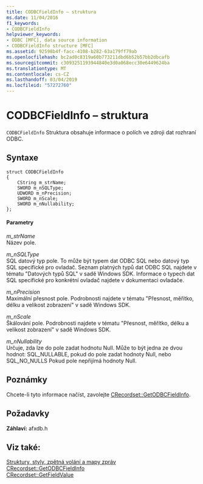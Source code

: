 ```yaml
---
title: CODBCFieldInfo – struktura
ms.date: 11/04/2016
f1_keywords:
- CODBCFieldInfo
helpviewer_keywords:
- ODBC [MFC], data source information
- CODBCFieldInfo structure [MFC]
ms.assetid: 92598b4f-facc-4108-b282-63a179ff79ab
ms.openlocfilehash: bc2ad0c8319a60b773211dbd6b52b57bb2dbcafb
ms.sourcegitcommit: c3093251193944840e3d0a068ecc30e6449624ba
ms.translationtype: MT
ms.contentlocale: cs-CZ
ms.lasthandoff: 03/04/2019
ms.locfileid: "57272760"
---
```

# <a name="codbcfieldinfo-structure"></a>CODBCFieldInfo – struktura

`CODBCFieldInfo` Struktura obsahuje informace o polích ve zdroji dat rozhraní ODBC.

## <a name="syntax"></a>Syntaxe

```
struct CODBCFieldInfo
{
    CString m_strName;
    SWORD m_nSQLType;
    UDWORD m_nPrecision;
    SWORD m_nScale;
    SWORD m_nNullability;
};
```

#### <a name="parameters"></a>Parametry

*m_strName*<br/>
Název pole.

*m_nSQLType*<br/>
SQL datový typ pole. To může být typem dat ODBC SQL nebo datový typ SQL specifické pro ovladač. Seznam platných typů dat ODBC SQL najdete v tématu "Datových typů SQL" v sadě Windows SDK. Informace o typech dat SQL specifické pro konkrétní ovladač najdete v dokumentaci ovladače.

*m_nPrecision*<br/>
Maximální přesnost pole. Podrobnosti najdete v tématu "Přesnost, měřítko, délku a velikost zobrazení" v sadě Windows SDK.

*m_nScale*<br/>
Škálování pole. Podrobnosti najdete v tématu "Přesnost, měřítko, délku a velikost zobrazení" v sadě Windows SDK.

*m_nNullability*<br/>
Určuje, zda lze do pole zadat hodnotu Null. Může to být jedna ze dvou hodnot: SQL_NULLABLE, pokud do pole zadat hodnoty Null, nebo SQL_NO_NULLS Pokud pole nepřijímá hodnoty Null.

## <a name="remarks"></a>Poznámky

Chcete-li tyto informace načíst, zavolejte [CRecordset::GetODBCFieldInfo](../../mfc/reference/crecordset-class.md#getodbcfieldinfo).

## <a name="requirements"></a>Požadavky

**Záhlaví:** afxdb.h

## <a name="see-also"></a>Viz také:

[Struktury, styly, zpětná volání a mapy zpráv](../../mfc/reference/structures-styles-callbacks-and-message-maps.md)<br/>
[CRecordset::GetODBCFieldInfo](../../mfc/reference/crecordset-class.md#getodbcfieldinfo)<br/>
[CRecordset::GetFieldValue](../../mfc/reference/crecordset-class.md#getfieldvalue)
